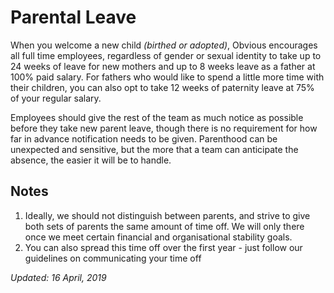 # Parental Leave

When you welcome a new child _\(birthed or adopted\)_, Obvious encourages all full time employees, regardless of gender or sexual identity to take up to 24 weeks of leave for new mothers and up to 8 weeks leave as a father at 100% paid salary. For fathers who would like to spend a little more time with their children, you can also opt to take 12 weeks of paternity leave at 75% of your regular salary.

Employees should give the rest of the team as much notice as possible before they take new parent leave, though there is no requirement for how far in advance notification needs to be given. Parenthood can be unexpected and sensitive, but the more that a team can anticipate the absence, the easier it will be to handle.

## Notes

1. Ideally, we should not distinguish between parents, and strive to give both sets of parents the same amount of time off. We will only there once we meet certain financial and organisational stability goals.
2. You can also spread this time off over the first year - just follow our guidelines on communicating your time off

_Updated: 16 April, 2019_

